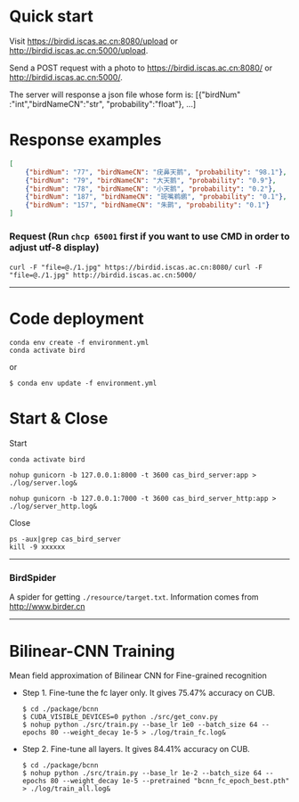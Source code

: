 # Quick start
Visit https://birdid.iscas.ac.cn:8080/upload or http://birdid.iscas.ac.cn:5000/upload.

Send a POST request with a photo to https://birdid.iscas.ac.cn:8080/ or http://birdid.iscas.ac.cn:5000/.

The server will response a json file whose form is: [{"birdNum" :"int","birdNameCN":"str", "probability":"float"}, ...]

# Response examples

```json
[
    {"birdNum": "77", "birdNameCN": "疣鼻天鹅", "probability": "98.1"}, 
    {"birdNum": "79", "birdNameCN": "大天鹅", "probability": "0.9"}, 
    {"birdNum": "78", "birdNameCN": "小天鹅", "probability": "0.2"}, 
    {"birdNum": "187", "birdNameCN": "斑嘴鹈鹕", "probability": "0.1"}, 
    {"birdNum": "157", "birdNameCN": "朱鹮", "probability": "0.1"}
]
```

### Request (Run `chcp 65001` first if you want to use CMD in order to adjust utf-8 display)

`curl -F "file=@./1.jpg" https://birdid.iscas.ac.cn:8080/`
`curl -F "file=@./1.jpg" http://birdid.iscas.ac.cn:5000/`

---

# Code deployment

```
conda env create -f environment.yml
conda activate bird
```

or
```
$ conda env update -f environment.yml
```

# Start & Close

Start
```
conda activate bird

nohup gunicorn -b 127.0.0.1:8000 -t 3600 cas_bird_server:app > ./log/server.log&

nohup gunicorn -b 127.0.0.1:7000 -t 3600 cas_bird_server_http:app > ./log/server_http.log&
```

Close
```
ps -aux|grep cas_bird_server
kill -9 xxxxxx 
```

---

### BirdSpider

A spider for getting `./resource/target.txt`. Information comes from http://www.birder.cn

---

# Bilinear-CNN Training

Mean field approximation of Bilinear CNN for Fine-grained recognition
* Step 1. Fine-tune the fc layer only.
    It gives 75.47% accuracy on CUB.
    ```
    $ cd ./package/bcnn
    $ CUDA_VISIBLE_DEVICES=0 python ./src/get_conv.py
    $ nohup python ./src/train.py --base_lr 1e0 --batch_size 64 --epochs 80 --weight_decay 1e-5 > ./log/train_fc.log&
    ```

* Step 2. Fine-tune all layers.
    It gives 84.41% accuracy on CUB.
    ```
    $ cd ./package/bcnn
    $ nohup python ./src/train.py --base_lr 1e-2 --batch_size 64 --epochs 80 --weight_decay 1e-5 --pretrained "bcnn_fc_epoch_best.pth" > ./log/train_all.log&
    ```

